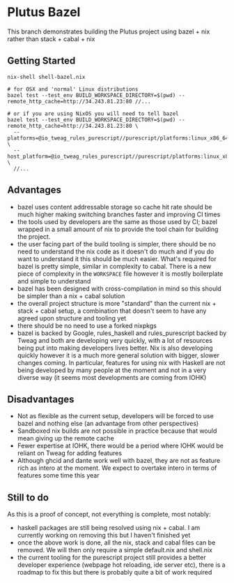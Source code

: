 # Plutus Bazel

This branch demonstrates building the Plutus project using bazel + nix rather than stack + cabal + nix

## Getting Started

```
nix-shell shell-bazel.nix

# for OSX and 'normal' Linux distributions
bazel test --test_env BUILD_WORKSPACE_DIRECTORY=$(pwd) --remote_http_cache=http://34.243.81.23:80 //...

# or if you are using NixOS you will need to tell bazel
bazel test --test_env BUILD_WORKSPACE_DIRECTORY=$(pwd) --remote_http_cache=http://34.243.81.23:80 \
  --platforms=@io_tweag_rules_purescript//purescript/platforms:linux_x86_64_nixpkgs \
  --host_platform=@io_tweag_rules_purescript//purescript/platforms:linux_x86_64_nixpkgs \
  //...
```

## Advantages

* bazel uses content addressable storage so cache hit rate should be much higher making switching branches faster and improving CI times
* the tools used by developers are the same as those used by CI; bazel wrapped in a small amount of nix to provide the tool chain for building the project.
* the user facing part of the build tooling is simpler, there should be no need to understand the nix code as it doesn't do much and if you do want to understand it this should be much easier. What's required for bazel is pretty simple, similar in complexity to cabal. There is a new piece of complexity in the `WORKSPACE` file however it is mostly boilerplate and simple to understand
* bazel has been designed with cross-compilation in mind so this should be simpler than a nix + cabal solution
* the overall project structure is more "standard" than the current nix + stack + cabal setup, a combination that doesn't seem to have any agreed upon structure and tooling yet
* there should be no need to use a forked nixpkgs
* bazel is backed by Google, rules_haskell and rules_purescript backed by Tweag and both are developing very quickly, with a lot of resources being put into making developers lives better. Nix is also developing quickly however it is a much more general solution with bigger, slower changes coming. In particular, features for using nix with Haskell are not being developed by many people at the moment and not in a very diverse way (it seems most developments are coming from IOHK)

## Disadvantages

* Not as flexible as the current setup, developers will be forced to use bazel and nothing else (an advantage from other perspectives)
* Sandboxed nix builds are not possible in practice because that would mean giving up the remote cache
* Fewer expertise at IOHK, there would be a period where IOHK would be reliant on Tweag for adding features
* Although ghcid and dante work well with bazel, they are not as feature rich as intero at the moment. We expect to overtake intero in terms of features some time this year

## Still to do

As this is a proof of concept, not everything is complete, most notably:

* haskell packages are still being resolved using nix + cabal. I am currently working on removing this but I haven't finished yet
* once the above work is done, all the nix, stack and cabal files can be removed. We will then only require a simple default.nix and shell.nix
* the current tooling for the purescript project still provides a better developer experience (webpage hot reloading, ide server etc), there is a roadmap to fix this but there is probably quite a bit of work required
